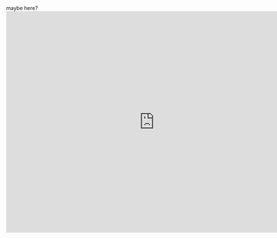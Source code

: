<html>
<head>
<title>  
</title>
</head>
<body> maybe here?
  <div><iframe src="http://www.freeonlinegames.com/embed/150485" width="800" height="600" frameborder="no" scrolling="no" allowfullscreen=""></iframe></div>
</body>
</html>
